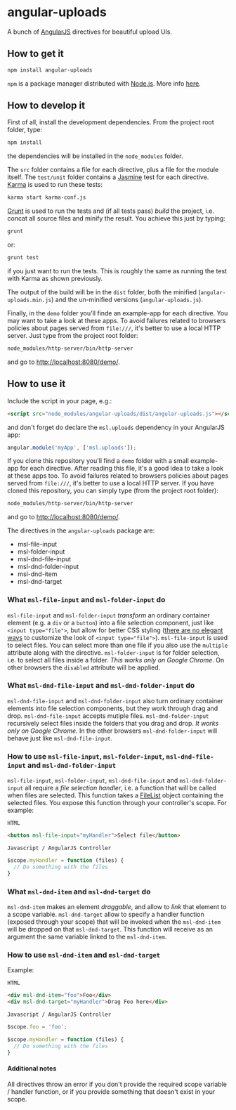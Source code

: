 # angular-uploads

A bunch of [AngularJS](https://angularjs.org/) directives for beautiful upload UIs.

## How to get it

``` bash
npm install angular-uploads
```

`npm` is a package manager distributed with [Node.js](https://nodejs.org/). More info [here](https://docs.npmjs.com/).

## How to develop it

First of all, install the development dependencies. From the project root folder, type:

``` bash
npm install
```

the dependencies will be installed in the `node_modules` folder.

The `src` folder contains a file for each directive, plus a file for the module itself. The `test/unit` folder contains a [Jasmine](http://jasmine.github.io/) test for each directive. [Karma](http://karma-runner.github.io/) is used to run these tests:

``` bash
karma start karma-conf.js
```

[Grunt](http://gruntjs.com/) is used to run the tests and (if all tests pass) _build_ the project, i.e. concat all source files and minify the result. You achieve this just by typing:

``` bash
grunt
```

or:

``` bash
grunt test
```

if you just want to run the tests. This is roughly the same as running the test with Karma as shown previously.

The output of the build will be in the `dist` folder, both the minified (`angular-uploads.min.js`) and the un-minified versions (`angular-uploads.js`).

Finally, in the `demo` folder you'll finde an example-app for each directive. You may want to take a look at these apps. To avoid failures related to browsers policies about pages served from `file:///`, it's better to use a local HTTP server. Just type from the project root folder:

``` bash
node_modules/http-server/bin/http-server
```
and go to [http://localhost:8080/demo/](http://localhost:8080/demo/).

## How to use it

Include the script in your page, e.g.:

``` html
<script src="node_modules/angular-uploads/dist/angular-uploads.js"></script>
```

and don't forget do declare the `msl.uploads` dependency in your AngularJS app:

``` javascript
angular.module('myApp', ['msl.uploads']);
```

If you clone this repository you'll find a `demo` folder with a small example-app for each directive.
After reading this file, it's a good idea to take a look at these apps too. To avoid failures related
to browsers policies about pages served from `file:///`, it's better to use a local HTTP server. If
you have cloned this repository, you can simply type (from the project root folder):

``` bash
node_modules/http-server/bin/http-server
```
and go to [http://localhost:8080/demo/](http://localhost:8080/demo/).

The directives in the `angular-uploads` package are:

* msl-file-input
* msl-folder-input
* msl-dnd-file-input
* msl-dnd-folder-input
* msl-dnd-item
* msl-dnd-target

### What `msl-file-input` and `msl-folder-input` do

`msl-file-input` and `msl-folder-input` _transform_ an ordinary container element (e.g. a `div` or a `button`) into a file selection component, just like `<input type="file">`, but allow for better CSS styling ([there are no
elegant ways](http://developer.telerik.com/featured/comprehensive-guide-styling-file-inputs/) to customize the look of `<input type="file">`). `msl-file-input` is used to select files. You can select more
than one file if you also use the `multiple` attribute along with the directive. `msl-folder-input` is for folder
selection, i.e. to select all files inside a folder. _This works only on Google Chrome_. On other browsers the
`disabled` attribute will be applied.

### What `msl-dnd-file-input` and `msl-dnd-folder-input` do

`msl-dnd-file-input` and `msl-dnd-folder-input` also turn ordinary container elements into file selection components, but they work through drag and drop. `msl-dnd-file-input` accepts mutiple files.
`msl-dnd-folder-input` recursively select files inside the folders that you drag and drop. _It works only
on Google Chrome_. In the other browsers `msl-dnd-folder-input` will behave just like `msl-dnd-file-input`.

### How to use `msl-file-input`, `msl-folder-input`, `msl-dnd-file-input` and `msl-dnd-folder-input`

`msl-file-input`, `msl-folder-input`, `msl-dnd-file-input` and `msl-dnd-folder-input` all require a _file
selection handler_, i.e. a function that will be called when files are selected. This function takes a
[FileList](https://developer.mozilla.org/en-US/docs/Web/API/FileList) object containing the selected files. You
expose this function through your controller's scope. For example:

`HTML`

``` html
<button msl-file-input="myHandler">Select file</button>
```

`Javascript / AngularJS Controller`

``` javascript
$scope.myHandler = function (files) {
  // Do something with the files
}
```

### What `msl-dnd-item` and `msl-dnd-target` do

`msl-dnd-item` makes an element _draggable_, and allow to _link_ that element to a scope variable.
`msl-dnd-target` allow to specify a handler function (exposed through your scope) that will be invoked
when the `msl-dnd-item` will be dropped on that `msl-dnd-target`. This function will receive as an
argument the same variable linked to the `msl-dnd-item`.

### How to use `msl-dnd-item` and `msl-dnd-target`

Example:

`HTML`

``` html
<div msl-dnd-item="foo">Foo</div>
<div msl-dnd-target="myHandler">Drag Foo here</div>
```

`Javascript / AngularJS Controller`

``` javascript
$scope.foo = 'foo';

$scope.myHandler = function (files) {
  // Do something with the files
}
```

#### Additional notes

All directives throw an error if you don't provide the required scope variable / handler function, or if
you provide something that doesn't exist in your scope.
